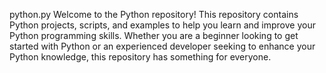 python.py
Welcome to the Python  repository! This repository contains Python projects, scripts, and examples to help you learn and improve your Python programming skills. Whether you are a beginner looking to get started with Python or an experienced developer seeking to enhance your Python knowledge, this repository has something for everyone.


